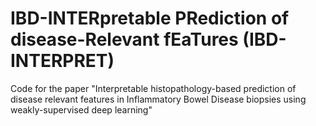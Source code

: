 # IBD-INTERpretable PRediction of disease-Relevant fEaTures (IBD-INTERPRET)

Code for the paper "Interpretable histopathology-based prediction of disease relevant features in Inflammatory Bowel Disease biopsies using weakly-supervised deep learning"